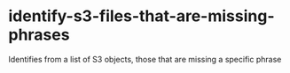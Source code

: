 # identify-s3-files-that-are-missing-phrases
Identifies from a list of S3 objects, those that are missing a specific phrase
